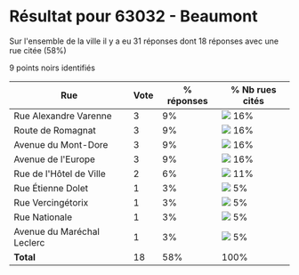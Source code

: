 # Résultat pour 63032 - Beaumont

Sur l'ensemble de la ville il y a eu 31 réponses dont 18 réponses avec une rue citée (58%)

9 points noirs identifiés

| Rue | Vote | % réponses | % Nb rues cités|
|-----|------|------------|----------------|
| Rue Alexandre Varenne | 3 | 9% | <img src="../../img/bar_16.gif" />&nbsp;16%|
| Route de Romagnat | 3 | 9% | <img src="../../img/bar_16.gif" />&nbsp;16%|
| Avenue du Mont-Dore | 3 | 9% | <img src="../../img/bar_16.gif" />&nbsp;16%|
| Avenue de l'Europe | 3 | 9% | <img src="../../img/bar_16.gif" />&nbsp;16%|
| Rue de l'Hôtel de Ville | 2 | 6% | <img src="../../img/bar_11.gif" />&nbsp;11%|
| Rue Étienne Dolet | 1 | 3% | <img src="../../img/bar_5.gif" />&nbsp;5%|
| Rue Vercingétorix | 1 | 3% | <img src="../../img/bar_5.gif" />&nbsp;5%|
| Rue Nationale | 1 | 3% | <img src="../../img/bar_5.gif" />&nbsp;5%|
| Avenue du Maréchal Leclerc | 1 | 3% | <img src="../../img/bar_5.gif" />&nbsp;5%|
| **Total** | 18 | 58% | 100%|
